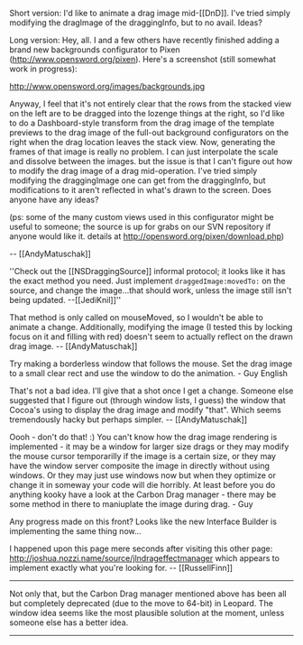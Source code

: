 Short version: I'd like to animate a drag image mid-[[DnD]]. I've tried simply modifying the dragImage of the draggingInfo, but to no avail. Ideas?

Long version: Hey, all. I and a few others have recently finished adding a brand new backgrounds configurator to Pixen (http://www.opensword.org/pixen). Here's a screenshot (still somewhat work in progress):

http://www.opensword.org/images/backgrounds.jpg

Anyway, I feel that it's not entirely clear that the rows from the stacked view on the left are to be dragged into the lozenge things at the right, so I'd like to do a Dashboard-style transform from the drag image of the template previews to the drag image of the full-out background configurators on the right when the drag location leaves the stack view. Now, generating the frames of that image is really no problem. I can just interpolate the scale and dissolve between the images. but the issue is that I can't figure out how to modify the drag image of a drag mid-operation. I've tried simply modifying the draggingImage one can get from the draggingInfo, but modifications to it aren't reflected in what's drawn to the screen. Does anyone have any ideas?

(ps: some of the many custom views used in this configurator might be useful to someone; the source is up for grabs on our SVN repository if anyone would like it. details at http://opensword.org/pixen/download.php)

-- [[AndyMatuschak]]

''Check out the [[NSDraggingSource]] informal protocol; it looks like it has the exact method you need. Just implement <code>draggedImage:movedTo:</code> on the source, and change the image...that should work, unless the image still isn't being updated. --[[JediKnil]]''

That method is only called on mouseMoved, so I wouldn't be able to animate a change. Additionally, modifying the image (I tested this by locking focus on it and filling with red) doesn't seem to actually reflect on the drawn drag image. -- [[AndyMatuschak]]

Try making a borderless window that follows the mouse. Set the drag image to a small clear rect and use the window to do the animation. - Guy English

That's not a bad idea. I'll give that a shot once I get a change. Someone else suggested that I figure out (through window lists, I guess) the window that Cocoa's using to display the drag image and modify "that". Which seems tremendously hacky but perhaps simpler. -- [[AndyMatuschak]]

Oooh - don't do that! :) You can't know how the drag image rendering is implemented - it may be a window for larger size drags or they may modify the mouse cursor temporarilly if the image is a certain size, or they may have the window server composite the image in directly without using windows. Or they may just use windows now but when they optimize or change it in someway your code will die horribly. At least before you do anything kooky have a look at the Carbon Drag manager - there may be some method in there to maniuplate the image during drag. - Guy

Any progress made on this front? Looks like the new Interface Builder is implementing the same thing now...

I happened upon this page mere seconds after visiting this other page: http://joshua.nozzi.name/source/jlndrageffectmanager  which appears to implement exactly what you're looking for.  -- [[RussellFinn]]

----

Not only that, but the Carbon Drag manager mentioned above has been all but completely deprecated (due to the move to 64-bit) in Leopard. The window idea seems like the most plausible solution at the moment, unless someone else has a better idea.

----